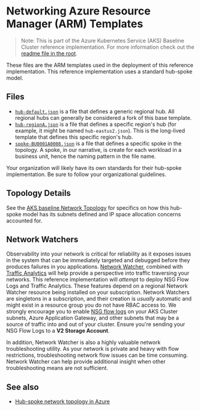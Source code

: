 # Networking Azure Resource Manager (ARM) Templates

> Note: This is part of the Azure Kubernetes Service (AKS) Baseline Cluster reference implementation. For more information check out the [readme file in the root](../README.md).

These files are the ARM templates used in the deployment of this reference implementation. This reference implementation uses a standard hub-spoke model.

## Files

* [`hub-default.json`](./hub-default.json) is a file that defines a generic regional hub.  All regional hubs can generally be considered a fork of this base template.
* [`hub-regionA.json`](./hub-regionA.json) is a file that defines a specific region's hub (for example, it might be named `hub-eastus2.json`).  This is the long-lived template that defines this specific region's hub.
* [`spoke-BU0001A0008.json`](./spoke-BU0001A0008.json) is a file that defines a specific spoke in the topology. A spoke, in our narrative, is create for each workload in a business unit, hence the naming pattern in the file name.

Your organization will likely have its own standards for their hub-spoke implementation. Be sure to follow your organizational guidelines.

## Topology Details

See the [AKS baseline Network Topology](./topology.md) for specifics on how this hub-spoke model has its subnets defined and IP space allocation concerns accounted for.

## Network Watchers

Observability into your network is critical for reliability as it exposes issues in the system that can be immediately targeted and debugged before they produces failures in you applications. [Network Watcher](https://docs.microsoft.com/azure/network-watcher/network-watcher-monitoring-overview), combined with [Traffic Analytics](https://docs.microsoft.com/azure/network-watcher/traffic-analytics) will help provide a perspective into traffic traversing your networks. This reference implementation will _attempt_ to deploy NSG Flow Logs and Traffic Analytics. These features depend on a regional Network Watcher resource being installed on your subscription. Network Watchers are singletons in a subscription, and their creation is _usually_ automatic and  might exist in a resource group you do not have RBAC access to. We strongly encourage you to enable [NSG flow logs](https://docs.microsoft.com/azure/network-watcher/network-watcher-nsg-flow-logging-overview) on your AKS Cluster subnets, Azure Application Gateway, and other subnets that may be a source of traffic into and out of your cluster. Ensure you're sending your NSG Flow Logs to a **V2 Storage Account**.

In addition, Network Watcher is also a highly valuable network troubleshooting utility. As your network is private and heavy with flow restrictions, troubleshooting network flow issues can be time consuming. Network Watcher can help provide additional insight when other troubleshooting means are not sufficient.

## See also

* [Hub-spoke network topology in Azure](https://docs.microsoft.com/azure/architecture/reference-architectures/hybrid-networking/hub-spoke)
